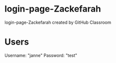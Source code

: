# login-page-Zackefarah
login-page-Zackefarah created by GitHub Classroom
# Users
Username: "janne" Password: "test"

